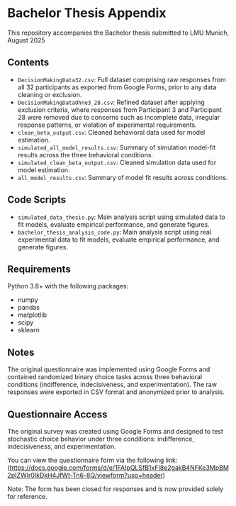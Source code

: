 # Bachelor Thesis Appendix

This repository accompanies the Bachelor thesis submitted to LMU Munich, August 2025

## Contents

- `DecisionMakingData32.csv`: Full dataset comprising raw responses from all 32 participants as exported from Google Forms, prior to any data cleaning or exclusion.  
- `DecisionMakingDataOhne3_28.csv`: Refined dataset after applying exclusion criteria, where responses from Participant 3 and Participant 28 were removed due to concerns such as incomplete data, irregular response patterns, or violation of experimental requirements.  
- `clean_beta_output.csv`: Cleaned behavioral data used for model estimation.  
- `simulated_all_model_results.csv`: Summary of simulation model-fit results across the three behavioral conditions.
- `simulated_clean_beta_output.csv`: Cleaned simulation data used for model estimation.  
- `all_model_results.csv`: Summary of model fit results across conditions.

## Code Scripts

- `simulated_data_thesis.py`: Main analysis script using simulated data to fit models, evaluate empirical performance, and generate figures.
- `bachelor_thesis_analysis_code.py`: Main analysis script using real experimental data to fit models, evaluate empirical performance, and generate figures.

## Requirements

Python 3.8+ with the following packages:
- numpy  
- pandas  
- matplotlib  
- scipy
- sklearn
## Notes

The original questionnaire was implemented using Google Forms and contained randomized binary choice tasks across three behavioral conditions (indifference, indecisiveness, and experimentation). The raw responses were exported in CSV format and anonymized prior to analysis.

## Questionnaire Access

The original survey was created using Google Forms and designed to test stochastic choice behavior under three conditions: indifference, indecisiveness, and experimentation.

You can view the questionnaire form via the following link:  
(https://docs.google.com/forms/d/e/1FAIpQLSfB1xFI8e2gakB4NFKe3MpBM2pIZWIr0IkDkH4JfWt-Tn6-8Q/viewform?usp=header)

Note: The form has been closed for responses and is now provided solely for reference.

